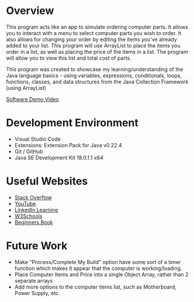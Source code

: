 # Overview

This program acts like an app to simulate ordering computer parts. It allows you to interact with a menu to select computer parts you wish to order. It also allows for changing your order by editing the items you've already added to your list. This program will use ArrayList to place the items you order in a list, as well as placing the price of the items in a list. The program will allow you to view this list and total cost of parts.

This program was created to showcase my learning/understanding of the Java language basics - using variables, expressions, conditionals, loops, functions, classes, and data structures from the Java Collection Framework (using ArrayList)

[Software Demo Video](https://youtu.be/vlk66UDm1OY)

# Development Environment

- Visual Studio Code
- Extensions: Extension Pack for Java v0.22.4
- Git / GitHub
- Java SE Development Kit 18.0.1.1 x64

# Useful Websites

- [Stack Overflow](https://stackoverflow.com)
- [YouTube](https://www.youtube.com)
- [LinkedIn Learning](https://www.linkedin.com/learning)
- [W3Schools](https://www.w3schools.com/java/)
- [Beginners Book](https://beginnersbook.com/java-collections-tutorials/)

# Future Work

- Make "Process/Complete My Build" option have some sort of a timer function which makes it appear that the computer is working/loading.
- Place Computer Items and Price into a single Object Array, rather than 2 separate arrays
- Add more options to the computer items list, such as Motherboard, Power Supply, etc.
